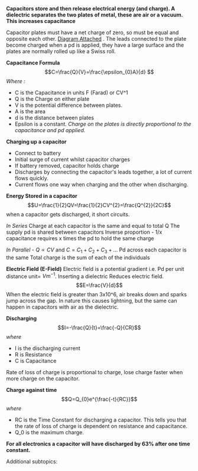 **Capacitors store and then release electrical energy (and charge). A dielectric separates the two plates of metal, these are air or a vacuum. This increases capacitance**

Capacitor plates must have a net charge of zero, so must be equal and opposite each other. [Diagram Attached](https://www.electronics-tutorials.ws/wp-content/uploads/2013/07/cap1.gif) . The leads connected to the plate become charged when a pd is applied, they have a large surface and the plates are normally rolled up like a Swiss roll.

**Capacitance Formula**
$$C=\frac{Q}{V}=\frac{\epsilon_{0}A}{d} $$
*Where :*
- C is the Capacitance in units F (Farad) or CV^1
- Q is the Charge on either plate 
- V is the potential difference between plates.
- A is the area 
- d is the distance between plates
- Epsilon is a constant.
*Charge on the plates is directly proportional to the capacitance and pd applied.*

**Charging up a capacitor**
- Connect to battery
- Initial surge of current whilst capacitor charges
- If battery removed, capacitor holds charge 
- Discharges by connecting the capacitor's leads together, a lot of current flows quickly.
- Current flows one way when charging and the other when discharging.

**Energy Stored in a capacitor** $$U=\frac{1}{2}QV=\frac{1}{2}CV^{2}=\frac{Q^{2}}{2C}$$
when a capacitor gets discharged, it short circuits.

*In Series*
Charge at each capacitor is the same and equal to total Q
The supply pd is shared between capacitors
Inverse proportion - 1/x capacitance requires x times the pd to hold the same charge

*In Parallel* - $Q\propto CV$ and $C= C_{1} +C_{2} + C_{3} + ...$
Pd across each capacitor is the same
Total charge is the sum of each of the individuals

**Electric Field (E-Field)**
Electric field is a potential gradient i.e. Pd per unit distance unit= $Vm^{-1}$. Inserting a dielectric Reduces electric field.
$$E=\frac{V}{d}$$
When the electric field is greater than 3x10^6, air breaks down and sparks jump across the gap. In nature this causes lightning, but the same can happen in capacitors with air as the dielectric.

**Discharging**
$$I=-\frac{Q}{t}=\frac{-Q}{CR}$$
*where*
- I is the discharging current
- R is Resistance
- C is Capacitance

Rate of loss of charge is proportional to charge, lose charge faster when more charge on the capacitor.

**Charge against time**
$$Q=Q_{0}e^{\frac{-t}{RC}}$$
*where* 
- RC is the Time Constant for discharging a capacitor. This tells you that the rate of loss of charge is dependent on resistance and capacitance.
- Q_0 is the maximum charge.

**For all electronics a capacitor will have discharged by 63% after one time constant.**

Additional subtopics:
```folder-index-content
```